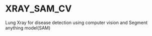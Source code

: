 # XRAY_SAM_CV
Lung Xray for disease detection using computer vision and Segment anything model(SAM)
